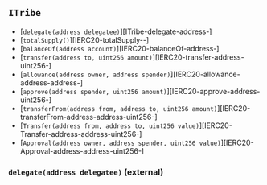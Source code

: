 ## <span id="ITribe"></span> `ITribe`



- [`delegate(address delegatee)`][ITribe-delegate-address-]
- [`totalSupply()`][IERC20-totalSupply--]
- [`balanceOf(address account)`][IERC20-balanceOf-address-]
- [`transfer(address to, uint256 amount)`][IERC20-transfer-address-uint256-]
- [`allowance(address owner, address spender)`][IERC20-allowance-address-address-]
- [`approve(address spender, uint256 amount)`][IERC20-approve-address-uint256-]
- [`transferFrom(address from, address to, uint256 amount)`][IERC20-transferFrom-address-address-uint256-]
- [`Transfer(address from, address to, uint256 value)`][IERC20-Transfer-address-address-uint256-]
- [`Approval(address owner, address spender, uint256 value)`][IERC20-Approval-address-address-uint256-]
### <span id="ITribe-delegate-address-"></span> `delegate(address delegatee)` (external)



